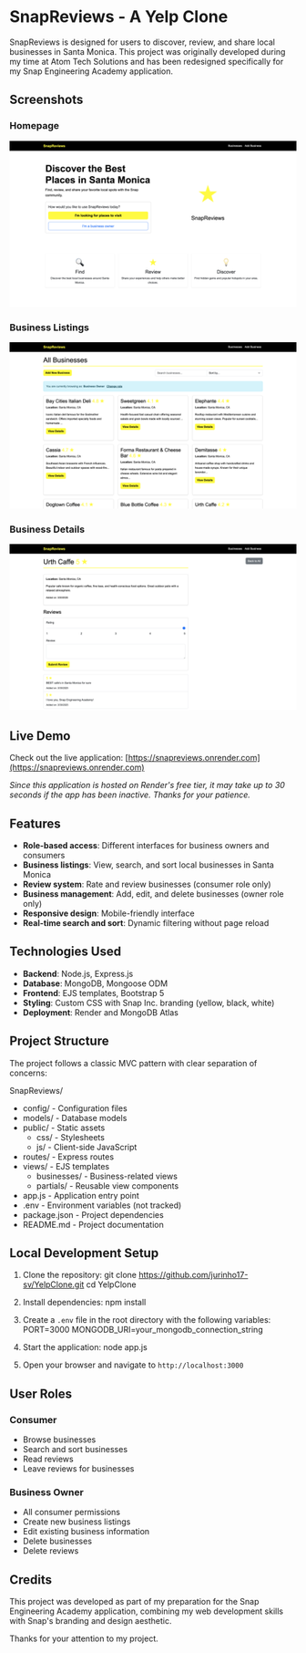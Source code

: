 # SnapReviews - A Yelp Clone

SnapReviews is designed for users to discover, review, and share local businesses in Santa Monica. 
This project was originally developed during my time at Atom Tech Solutions and has been redesigned specifically for my Snap Engineering Academy application.

## Screenshots

### Homepage
![SnapReviews Homepage](screenshots/SnapReviews-homepage.png)

### Business Listings
![Business Listings](screenshots/SnapReviews-listings.png)

### Business Details
![Business Details](screenshots/SnapReviews-details.png)

## Live Demo

Check out the live application: [https://snapreviews.onrender.com](https://snapreviews.onrender.com)

*Since this application is hosted on Render's free tier, it may take up to 30 seconds if the app has been inactive. Thanks for your patience.*

## Features

- **Role-based access**: Different interfaces for business owners and consumers
- **Business listings**: View, search, and sort local businesses in Santa Monica
- **Review system**: Rate and review businesses (consumer role only)
- **Business management**: Add, edit, and delete businesses (owner role only)
- **Responsive design**: Mobile-friendly interface
- **Real-time search and sort**: Dynamic filtering without page reload

## Technologies Used

- **Backend**: Node.js, Express.js
- **Database**: MongoDB, Mongoose ODM
- **Frontend**: EJS templates, Bootstrap 5
- **Styling**: Custom CSS with Snap Inc. branding (yellow, black, white)
- **Deployment**: Render and MongoDB Atlas

## Project Structure

The project follows a classic MVC pattern with clear separation of concerns:

SnapReviews/
- config/ - Configuration files
- models/ - Database models
- public/ - Static assets
  - css/ - Stylesheets
  - js/ - Client-side JavaScript
- routes/ - Express routes
- views/ - EJS templates
  - businesses/ - Business-related views
  - partials/ - Reusable view components
- app.js - Application entry point
- .env - Environment variables (not tracked)
- package.json - Project dependencies
- README.md - Project documentation  

## Local Development Setup

1. Clone the repository:
git clone https://github.com/jurinho17-sv/YelpClone.git
cd YelpClone

2. Install dependencies:
npm install

3. Create a `.env` file in the root directory with the following variables:
PORT=3000
MONGODB_URI=your_mongodb_connection_string

4. Start the application:
node app.js

5. Open your browser and navigate to `http://localhost:3000`

## User Roles

### Consumer
- Browse businesses
- Search and sort businesses
- Read reviews
- Leave reviews for businesses

### Business Owner
- All consumer permissions
- Create new business listings
- Edit existing business information
- Delete businesses
- Delete reviews


## Credits

This project was developed as part of my preparation for the Snap Engineering Academy application, combining my web development skills with Snap's branding and design aesthetic.

Thanks for your attention to my project.